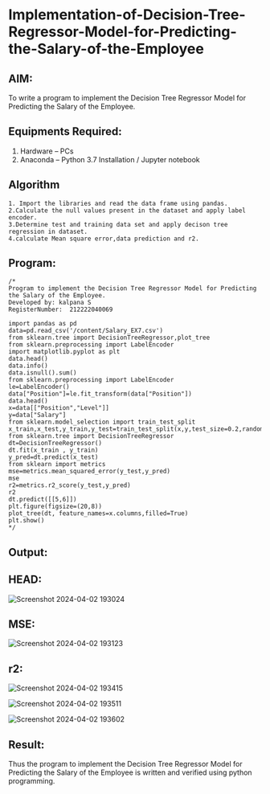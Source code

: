 # Implementation-of-Decision-Tree-Regressor-Model-for-Predicting-the-Salary-of-the-Employee

## AIM:
To write a program to implement the Decision Tree Regressor Model for Predicting the Salary of the Employee.

## Equipments Required:
1. Hardware – PCs
2. Anaconda – Python 3.7 Installation / Jupyter notebook

## Algorithm
```
1. Import the libraries and read the data frame using pandas.
2.Calculate the null values present in the dataset and apply label encoder.
3.Determine test and training data set and apply decison tree regression in dataset.
4.calculate Mean square error,data prediction and r2.
```

## Program:
```
/*
Program to implement the Decision Tree Regressor Model for Predicting the Salary of the Employee.
Developed by: kalpana S
RegisterNumber:  212222040069

import pandas as pd
data=pd.read_csv('/content/Salary_EX7.csv')
from sklearn.tree import DecisionTreeRegressor,plot_tree
from sklearn.preprocessing import LabelEncoder
import matplotlib.pyplot as plt
data.head()
data.info()
data.isnull().sum()
from sklearn.preprocessing import LabelEncoder
le=LabelEncoder()
data["Position"]=le.fit_transform(data["Position"])
data.head()
x=data[["Position","Level"]]
y=data["Salary"]
from sklearn.model_selection import train_test_split
x_train,x_test,y_train,y_test=train_test_split(x,y,test_size=0.2,random_state=2)
from sklearn.tree import DecisionTreeRegressor
dt=DecisionTreeRegressor()
dt.fit(x_train , y_train)
y_pred=dt.predict(x_test)
from sklearn import metrics
mse=metrics.mean_squared_error(y_test,y_pred)
mse
r2=metrics.r2_score(y_test,y_pred)
r2
dt.predict([[5,6]])
plt.figure(figsize=(20,8))
plot_tree(dt, feature_names=x.columns,filled=True)
plt.show()
*/
```

## Output:

## HEAD:
![Screenshot 2024-04-02 193024](https://github.com/sakthipriyadhanusu/Implementation-of-Decision-Tree-Regressor-Model-for-Predicting-the-Salary-of-the-Employee/assets/119393194/c5637683-ec58-4738-bf8c-c0598ea5e364)

## MSE:
![Screenshot 2024-04-02 193123](https://github.com/sakthipriyadhanusu/Implementation-of-Decision-Tree-Regressor-Model-for-Predicting-the-Salary-of-the-Employee/assets/119393194/89af8160-53d6-4274-b3bf-dca17bb9429c)

## r2:
![Screenshot 2024-04-02 193415](https://github.com/sakthipriyadhanusu/Implementation-of-Decision-Tree-Regressor-Model-for-Predicting-the-Salary-of-the-Employee/assets/119393194/10f5f2e7-c755-49e3-9348-1ac121c737af)

![Screenshot 2024-04-02 193511](https://github.com/sakthipriyadhanusu/Implementation-of-Decision-Tree-Regressor-Model-for-Predicting-the-Salary-of-the-Employee/assets/119393194/375af8d4-30a0-4cec-8312-2ca3d23e7948)

![Screenshot 2024-04-02 193602](https://github.com/sakthipriyadhanusu/Implementation-of-Decision-Tree-Regressor-Model-for-Predicting-the-Salary-of-the-Employee/assets/119393194/13e3ba1a-0025-4896-959b-6054c445028e)


## Result:
Thus the program to implement the Decision Tree Regressor Model for Predicting the Salary of the Employee is written and verified using python programming.
